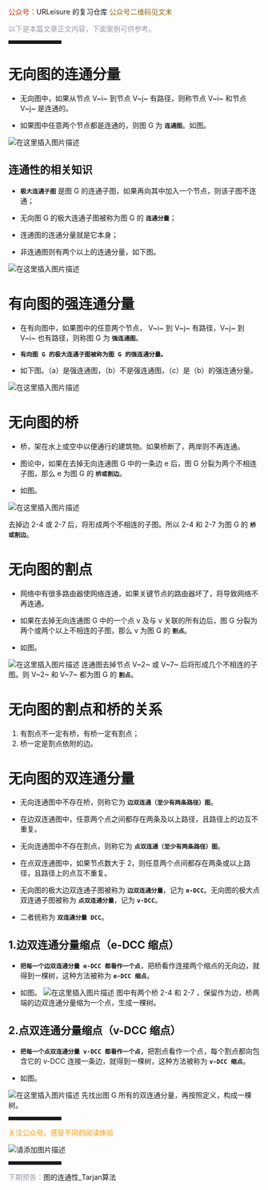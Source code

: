 <font color=#CC3300>公众号：</font>URLeisure 的复习仓库
<font color=#8B6914 >公众号二维码见文末</font>

<font color=#999AAA >以下是本篇文章正文内容，下面案例可供参考。</font>

<hr style=" border:solid; width:100px; height:1px;" color=#000000 size=1">


# 无向图的连通分量
* 无向图中，如果从节点 V~i~ 到节点 V~j~ 有路径，则称节点 V~i~ 和节点 V~j~ 是连通的。

* 如果图中任意两个节点都是连通的，则图 G 为 **`连通图`**。如图。

![在这里插入图片描述](https://img-blog.csdnimg.cn/b2fbfc44eafa49b1bc4e5cc468033a12.png)
## 连通性的相关知识
* **`极大连通子图`** 是图 G 的连通子图，如果再向其中加入一个节点，则该子图不连通；
* 无向图 G 的极大连通子图被称为图 G 的 **`连通分量`**；

* 连通图的连通分量就是它本身；
* 非连通图则有两个以上的连通分量，如下图。

![在这里插入图片描述](https://img-blog.csdnimg.cn/dbb28867bde5421aa748f66a994b3c38.png)

# 有向图的强连通分量
* 在有向图中，如果图中的任意两个节点， V~i~ 到 V~j~ 有路径，V~j~ 到 V~i~ 也有路径，则称图 G 为 **`强连通图`**。

* **`有向图 G 的极大连通子图被称为图 G 的强连通分量。`**
* 如下图。（a）是强连通图，（b）不是强连通图，（c）是（b）的强连通分量。

![在这里插入图片描述](https://img-blog.csdnimg.cn/3094cce8942e4b7090088ac9a7ee7571.png)

# 无向图的桥
* 桥，架在水上或空中以便通行的建筑物。如果桥断了，两岸则不再连通。

* 图论中，如果在去掉无向连通图 G 中的一条边 e 后，图 G 分裂为两个不相连子图，那么 e 为图 G 的 **`桥或割边`**。
* 如图。

![在这里插入图片描述](https://img-blog.csdnimg.cn/63b54fdc9dc140a1bd2d2a6e0df77be0.png)


去掉边 2-4 或 2-7 后，将形成两个不相连的子图。所以 2-4 和 2-7 为图 G 的 **`桥或割边`**。

# 无向图的割点
* 网络中有很多路由器使网络连通，如果关键节点的路由器坏了，将导致网络不再连通。

* 如果在去掉无向连通图 G 中的一个点 v 及与 v 关联的所有边后，图 G 分裂为两个或两个以上不相连的子图，那么 v 为图 G 的 **`割点`**。
* 如图。

![在这里插入图片描述](https://img-blog.csdnimg.cn/1603838fdf9049279db8b024445d60b6.png)
连通图去掉节点 V~2~ 或 V~7~ 后将形成几个不相连的子图。则 V~2~ 和 V~7~ 都为图 G 的 **`割点`**。
# 无向图的割点和桥的关系
1. 有割点不一定有桥，有桥一定有割点；
2. 桥一定是割点依附的边。
# 无向图的双连通分量
* 无向连通图中不存在桥，则称它为 **`边双连通（至少有两条路径）图`**。
* 在边双连通图中，任意两个点之间都存在两条及以上路径，且路径上的边互不重复。
* 无向连通图中不存在割点，则称它为 **`点双连通（至少有两条路径）图`**。

* 在点双连通图中，如果节点数大于 2，则任意两个点间都存在两条或以上路径，且路径上的点互不重复。

* 无向图的极大边双连通子图被称为 **`边双连通分量`**，记为 **`e-DCC`**。无向图的极大点双连通子图被称为 **`点双连通分量`**，记为 **`v-DCC`**。
* 二者统称为 **`双连通分量 DCC`**。
## 1.边双连通分量缩点（e-DCC 缩点）
*  **`把每一个边双连通分量 e-DCC 都看作一个点`**，把桥看作连接两个缩点的无向边，就得到一棵树，这种方法被称为  **`e-DCC 缩点`**。

* 如图。
![在这里插入图片描述](https://img-blog.csdnimg.cn/e28aabcf47b9461e8963646f3659ecf3.png)
图中有两个桥 2-4 和 2-7 ，保留作为边，桥两端的边双连通分量缩为一个点，生成一棵树。
## 2.点双连通分量缩点（v-DCC 缩点）
* **`把每一个点双连通分量 v-DCC 都看作一个点`**，把割点看作一个点，每个割点都向包含它的 v-DCC 连接一条边，就得到一棵树，这种方法被称为  **`v-DCC 缩点`**。

* 如图。

![在这里插入图片描述](https://img-blog.csdnimg.cn/2344124286974ee79ed1787bd0851d1a.png)
先找出图 G 所有的双连通分量，再按照定义，构成一棵树。

<hr style=" border:solid; width:100px; height:1px;" color=#000000 size=1">
<font color=#FF9900 >关注公众号，感受不同的阅读体验</font>

![请添加图片描述](https://img-blog.csdnimg.cn/96b40e5bd90145ef9effa9742de88115.jpeg)
<hr style=" border:solid; width:100px; height:1px;" color=#000000 size=1">

<font color=#999AAA >下期预告：</font>图的连通性_Tarjan算法
